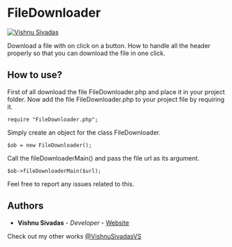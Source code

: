 # FileDownloader
[![Vishnu Sivadas](https://www.vishnusivadas.com/github/opensource.svg?style=flat)](https://github.com/VishnuSivadasVS)

Download a file with on click on a button. How to handle all the header properly so that you can download the file in one click.
## How to use?
First of all download the file FileDownloader.php and place it in your project folder. Now add the file FileDownloader.php to your project file by requiring it.
```
require "FileDownloader.php";
```
Simply create an object for the class FileDownloader.
```
$ob = new FileDownloader();
```
Call the fileDownloaderMain() and pass the file url as its argument. 
```
$ob->fileDownloaderMain($url);
```
Feel free to report any issues related to this.

## Authors

* **Vishnu Sivadas** - *Developer* - [Website](https://www.vishnusivadas.com/)

Check out my other works [@VishnuSivadasVS](https://github.com/VishnuSivadasVS)
